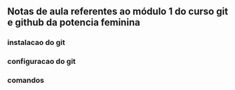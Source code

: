 ## Notas de aula referentes ao módulo 1 do curso git e github da potencia feminina


### instalacao do git

### configuracao do git 

### comandos

